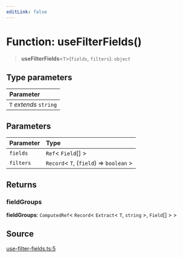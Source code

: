 ```yaml
---
editLink: false
---
```


# Function: useFilterFields()

> **useFilterFields**\<`T`\>(`fields`, `filters`): `object`

## Type parameters

| Parameter              |
| :--------------------- |
| `T` _extends_ `string` |

## Parameters

| Parameter | Type                                      |
| :-------- | :---------------------------------------- |
| `fields`  | `Ref`\< `Field`[] \>                      |
| `filters` | `Record`\< `T`, (`field`) => `boolean` \> |

## Returns

### fieldGroups

**fieldGroups**: `ComputedRef`\< `Record`\< `Extract`\< `T`, `string` \>, `Field`[] \> \>

## Source

[use-filter-fields.ts:5](https://github.com/directus/directus/blob/7789a6c53/packages/composables/src/use-filter-fields.ts#L5)
